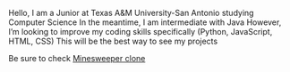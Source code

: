 Hello, I am a Junior at Texas A&M University-San Antonio studying Computer Science
In the meantime, I am intermediate with Java 
However, I’m looking to improve my coding skills specifically (Python, JavaScript, HTML, CSS)
This will be the best way to see my projects

Be sure to check [Minesweeper clone](https://github.com/Benlojgo1/SemesterProject)
